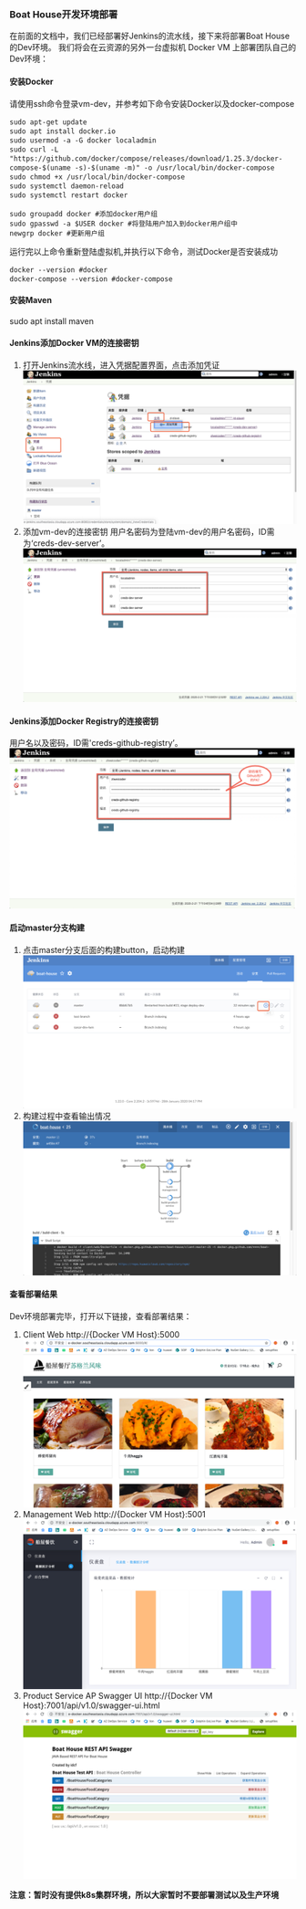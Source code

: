 ### Boat House开发环境部署


在前面的文档中，我们已经部署好Jenkins的流水线，接下来将部署Boat House的Dev环境。
我们将会在云资源的另外一台虚拟机 Docker VM 上部署团队自己的Dev环境：


#### 安装Docker

请使用ssh命令登录vm-dev，并参考如下命令安装Docker以及docker-compose

```
sudo apt-get update
sudo apt install docker.io
sudo usermod -a -G docker localadmin
sudo curl -L "https://github.com/docker/compose/releases/download/1.25.3/docker-compose-$(uname -s)-$(uname -m)" -o /usr/local/bin/docker-compose
sudo chmod +x /usr/local/bin/docker-compose
sudo systemctl daemon-reload
sudo systemctl restart docker 

sudo groupadd docker #添加docker用户组
sudo gpasswd -a $USER docker #将登陆用户加入到docker用户组中
newgrp docker #更新用户组
```

运行完以上命令重新登陆虚拟机,并执行以下命令，测试Docker是否安装成功
```
docker --version #docker
docker-compose --version #docker-compose
```

#### 安装Maven

sudo apt install maven

#### Jenkins添加Docker VM的连接密钥
1. 打开Jenkins流水线，进入凭据配置界面，点击添加凭证
![image.png](images/teamguide-cd-01.png)
1. 添加vm-dev的连接密钥
用户名密码为登陆vm-dev的用户名密码，ID需为‘creds-dev-server’。
![image.png](images/teamguide-cd-02.png)

#### Jenkins添加Docker Registry的连接密钥


用户名以及密码，ID需'creds-github-registry’。
![image.png](images/teamguide-cd-06.png)


#### 启动master分支构建
1. 点击master分支后面的构建button，启动构建
![image.png](images/teamguide-cd-10.png)
1. 构建过程中查看输出情况
![image.png](images/teamguide-cd-11.png)

#### 查看部署结果
Dev环境部署完毕，打开以下链接，查看部署结果：
1. Client Web 
http://{Docker VM Host}:5000
![image.png](images/teamguide-cd-12.png)
1. Management Web
http://{Docker VM Host}:5001
![image.png](images/teamguide-cd-13.png)
1. Product Service AP Swagger UI
http://{Docker VM Host}:7001/api/v1.0/swagger-ui.html
![image.png](images/teamguide-cd-14.png)

**注意：暂时没有提供k8s集群环境，所以大家暂时不要部署测试以及生产环境**
